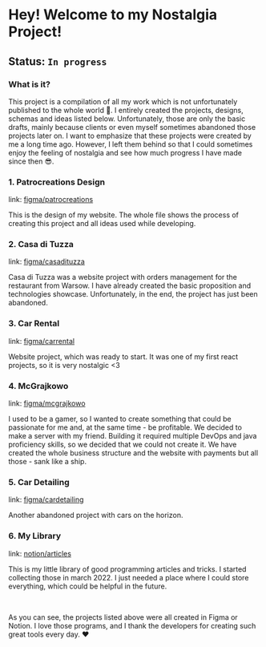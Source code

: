 # Hey! Welcome to my Nostalgia Project!

## Status: ````In progress````

### What is it?
This project is a compilation of all my work which is not unfortunately published to the whole world 🙁. I entirely created the projects, designs, schemas and ideas listed below. Unfortunately, those are only the basic drafts, mainly because clients or even myself sometimes abandoned those projects later on. I want to emphasize that these projects were created by me a long time ago. However, I left them behind so that I could sometimes enjoy the feeling of nostalgia and see how much progress I have made since then 😎. 

### 1. Patrocreations Design
link: [figma/patrocreations](https://www.figma.com/file/D8EYP2pMslFxPToIEQ6T4V/patrocreations.com?node-id=0%3A1)

This is the design of my website. The whole file shows the process of creating this project and all ideas used while developing.

### 2. Casa di Tuzza
link: [figma/casadituzza](https://www.figma.com/file/YL1xFkcAqfKXsWGaNi1fOc/Casa-di-Tuzza?node-id=0%3A1)

Casa di Tuzza was a website project with orders management for the restaurant from Warsow. I have already created the basic proposition and technologies showcase. Unfortunately, in the end, the project has just been abandoned.

### 3. Car Rental
link: [figma/carrental](https://www.figma.com/file/TQSJcEs4cvNhMs1VeYNEZo/Car-Rental?node-id=0%3A1)

Website project, which was ready to start. It was one of my first react projects, so it is very nostalgic <3

### 4. McGrajkowo
link: [figma/mcgrajkowo](https://www.figma.com/file/JdPbcFiBkeL6mDW60QYT7D/McGrajkowo?node-id=0%3A1)

I used to be a gamer, so I wanted to create something that could be passionate for me and, at the same time - be profitable. We decided to make a server with my friend. Building it required multiple DevOps and java proficiency skills, so we decided that we could not create it. We have created the whole business structure and the website with payments but all those - sank like a ship.

### 5. Car Detailing
link: [figma/cardetailing](https://www.figma.com/file/XJ0sHW8No59GeCOaLtOxnY/Car-Detailing?node-id=0%3A1)

Another abandoned project with cars on the horizon.

### 6. My Library
link: [notion/articles](https://generated-route-b67.notion.site/Programming-7a767344f1444684bde2c334b7efd311)

This is my little library of good programming articles and tricks. I started collecting those in march 2022. I just needed a place where I could store everything, which could be helpful in the future.

<br/>

As you can see, the projects listed above were all created in Figma or Notion. I love those programs, and I thank the developers for creating such great tools every day. ❤️
